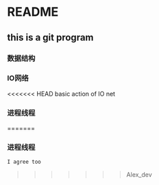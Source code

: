 # README
## this is a git program
### 数据结构
### IO网络
<<<<<<< HEAD
    basic action of IO net
### 进程线程
=======
### 进程线程
    I agree too
>>>>>>> Alex_dev
